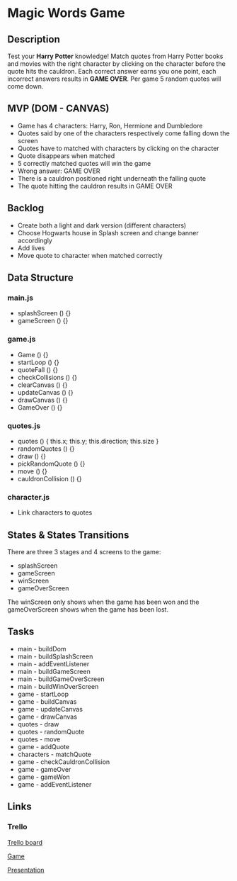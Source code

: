 # Magic Words Game

## Description

Test your **Harry Potter** knowledge! Match quotes from Harry Potter books and movies with the right character by clicking on the character before the quote hits the cauldron. Each correct answer earns you one point, each incorrect answers results in **GAME OVER**. Per game 5 random quotes will come down.

## MVP (DOM - CANVAS)

* Game has 4 characters: Harry, Ron, Hermione and Dumbledore
* Quotes said by one of the characters respectively come falling down the screen
* Quotes have to matched with characters by clicking on the character
* Quote disappears when matched
* 5 correctly matched quotes will win the game  
* Wrong answer: GAME OVER
* There is a cauldron positioned right underneath the falling quote
* The quote hitting the cauldron results in GAME OVER

## Backlog

* Create both a light and dark version (different characters)
* Choose Hogwarts house in Splash screen and change banner accordingly
* Add lives
* Move quote to character when matched correctly

## Data Structure

### main.js

* splashScreen () {}
* gameScreen () {}

### game.js

* Game () {}
* startLoop () {}
* quoteFall () {}
* checkCollisions () {}
* clearCanvas () {}
* updateCanvas () {}
* drawCanvas () {}
* GameOver () {}

### quotes.js

* quotes () { this.x; this.y; this.direction; this.size }
* randomQuotes () {}
* draw () {}
* pickRandomQuote () {}
* move () {}
* cauldronCollision () {}

### character.js

* Link characters to quotes

## States & States Transitions

There are three 3 stages and 4 screens to the game:
* splashScreen
* gameScreen
* winScreen
* gameOverScreen

The winScreen only shows when the game has been won and the gameOverScreen shows when the game has been lost.

## Tasks

* main - buildDom
* main - buildSplashScreen
* main - addEventListener
* main - buildGameScreen
* main - buildGameOverScreen
* main - buildWinOverScreen
* game - startLoop
* game - buildCanvas
* game - updateCanvas
* game - drawCanvas
* quotes - draw
* quotes - randomQuote
* quotes - move
* game - addQuote
* characters - matchQuote
* game - checkCauldronCollision
* game - gameOver
* game - gameWon
* game - addEventListener

## Links

### Trello

[Trello board](https://trello.com/b/U0Bc82Rr/magic-words-game)

[Game](https://bodeibrouwer.github.io/MagicWordsGame/)

[Presentation](https://docs.google.com/presentation/d/1SiCl2sVYUwQeNLDJqMlDch4BydF5qTF72Z7lZDfVKTk/edit?usp=sharing)


